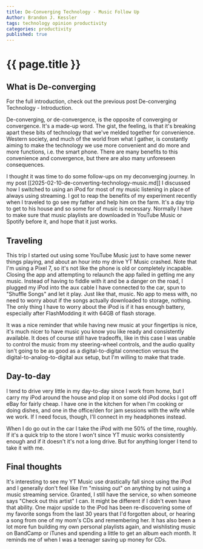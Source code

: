 ```yaml
---
title: De-Converging Technology - Music Follow Up
Author: Brandon J. Kessler
tags: technology opinion productivity
categories: productivity
published: true
---
```


<h1>{{ page.title }}</h1>

<h2>What is De-converging</h2>
For the full introduction, check out the previous post De-converging Technology - Introduction. 

De-converging, or de-convergence, is the opposite of converging or convergence. It's a made-up word. The gist, the feeling, is that it's breaking apart these bits of technology that we've melded together for convenience. Western society, and much of the world from what I gather, is constantly aiming to make the technology we use more convenient and do more and more functions, i.e. the smart phone. There are many benefits to this convenience and convergence, but there are also many unforeseen consequences.

<!--more-->

I thought it was time to do some follow-ups on my deconverging journey. In my post [[2025-02-10-de-converting-technology-music.md]] I discussed how I switched to using an iPod for most of my music listening in place of always using streaming. I got to reap the benefits of my experiment recently when I traveled to go see my father and help him on the farm. It's a day trip to get to his house and so some for of music is necessary. Normally I have to make sure that music playlists are downloaded in YouTube Music or Spotify before it, and hope that it just works.

## Traveling
This trip I started out using some YouTube Music just to have some newer things playing, and about an hour into my drive YT Music crashed. Note that I'm using a Pixel 7, so it's not like the phone is old or completely incapable. Closing the app and attempting to relaunch the app failed in getting me any music. Instead of having to fiddle with it and be a danger on the road, I plugged my iPod into the aux cable I have connected to the car, spun to "Shuffle Songs" and let it play. Just like that, music. No app to mess with, no need to worry about if the songs actually downloaded to storage, nothing. The only thing I have to worry about the iPod is if it has enough battery, especially after FlashModding it with 64GB of flash storage.

It was a nice reminder that while having new music at your fingertips is nice, it's much nicer to have music you know you like ready and consistently available. It does of course still have tradeoffs, like in this case I was unable to control the music from my steering-wheel controls, and the audio quality isn't going to be as good as a digital-to-digital connection versus the digital-to-analog-to-digital aux setup, but I'm willing to make that trade.

## Day-to-day
I tend to drive very little in my day-to-day since I work from home, but I carry my iPod around the house and plop it on some old iPod docks I got off eBay for fairly cheap. I have one in the kitchen for when I'm cooking or doing dishes, and one in the office/den for jam sessions with the wife while we work. If I need focus, though, I'll connect in my headphones instead.

When I do go out in the car I take the iPod with me 50% of the time, roughly. If it's a quick trip to the store I won't since YT music works consistently enough and if it doesn't it's not a long drive. But for anything longer I tend to take it with me.

## Final thoughts
It's interesting to see my YT Music use drastically fall since using the iPod and I generally don't feel like I'm "missing out" on anything by not using a music streaming service. Granted, I still have the service, so when someone says "Check out this artist" I can. It might be different if I didn't even have that ability. One major upside to the iPod has been re-discovering some of my favorite songs from the last 30 years that I'd forgotten about, or hearing a song from one of my mom's CDs and remembering her. It has also been a lot more fun building my own personal playlists again, and wishlisting music on BandCamp or iTunes and spending a little to get an album each month. It reminds me of when I was a teenager saving up money for CDs.